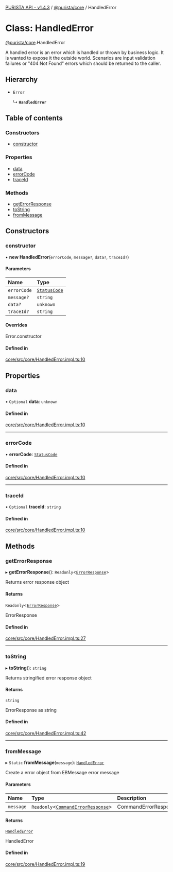 [PURISTA API - v1.4.3](../README.md) / [@purista/core](../modules/purista_core.md) / HandledError

# Class: HandledError

[@purista/core](../modules/purista_core.md).HandledError

A handled error is an error which is handled or thrown by business logic.
It is wanted to expose it the outside world.
Scenarios are input validation failures or "404 Not Found" errors which should be returned to the caller.

## Hierarchy

- `Error`

  ↳ **`HandledError`**

## Table of contents

### Constructors

- [constructor](purista_core.HandledError.md#constructor)

### Properties

- [data](purista_core.HandledError.md#data)
- [errorCode](purista_core.HandledError.md#errorcode)
- [traceId](purista_core.HandledError.md#traceid)

### Methods

- [getErrorResponse](purista_core.HandledError.md#geterrorresponse)
- [toString](purista_core.HandledError.md#tostring)
- [fromMessage](purista_core.HandledError.md#frommessage)

## Constructors

### constructor

• **new HandledError**(`errorCode`, `message?`, `data?`, `traceId?`)

#### Parameters

| Name | Type |
| :------ | :------ |
| `errorCode` | [`StatusCode`](../enums/purista_core.StatusCode.md) |
| `message?` | `string` |
| `data?` | `unknown` |
| `traceId?` | `string` |

#### Overrides

Error.constructor

#### Defined in

[core/src/core/HandledError.impl.ts:10](https://github.com/sebastianwessel/purista/blob/dc1cd23/packages/core/src/core/HandledError.impl.ts#L10)

## Properties

### data

• `Optional` **data**: `unknown`

#### Defined in

[core/src/core/HandledError.impl.ts:10](https://github.com/sebastianwessel/purista/blob/dc1cd23/packages/core/src/core/HandledError.impl.ts#L10)

___

### errorCode

• **errorCode**: [`StatusCode`](../enums/purista_core.StatusCode.md)

#### Defined in

[core/src/core/HandledError.impl.ts:10](https://github.com/sebastianwessel/purista/blob/dc1cd23/packages/core/src/core/HandledError.impl.ts#L10)

___

### traceId

• `Optional` **traceId**: `string`

#### Defined in

[core/src/core/HandledError.impl.ts:10](https://github.com/sebastianwessel/purista/blob/dc1cd23/packages/core/src/core/HandledError.impl.ts#L10)

## Methods

### getErrorResponse

▸ **getErrorResponse**(): `Readonly`<[`ErrorResponse`](../modules/purista_core.md#errorresponse)\>

Returns error response object

#### Returns

`Readonly`<[`ErrorResponse`](../modules/purista_core.md#errorresponse)\>

ErrorResponse

#### Defined in

[core/src/core/HandledError.impl.ts:27](https://github.com/sebastianwessel/purista/blob/dc1cd23/packages/core/src/core/HandledError.impl.ts#L27)

___

### toString

▸ **toString**(): `string`

Returns stringified error response object

#### Returns

`string`

ErrorResponse as string

#### Defined in

[core/src/core/HandledError.impl.ts:42](https://github.com/sebastianwessel/purista/blob/dc1cd23/packages/core/src/core/HandledError.impl.ts#L42)

___

### fromMessage

▸ `Static` **fromMessage**(`message`): [`HandledError`](purista_core.HandledError.md)

Create a error object from EBMessage error message

#### Parameters

| Name | Type | Description |
| :------ | :------ | :------ |
| `message` | `Readonly`<[`CommandErrorResponse`](../modules/purista_core.md#commanderrorresponse)\> | CommandErrorResponse |

#### Returns

[`HandledError`](purista_core.HandledError.md)

HandledError

#### Defined in

[core/src/core/HandledError.impl.ts:19](https://github.com/sebastianwessel/purista/blob/dc1cd23/packages/core/src/core/HandledError.impl.ts#L19)
